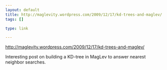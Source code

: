```yaml
--- 
layout: default
title: http://maglevity.wordpress.com/2009/12/17/kd-trees-and-maglev/
tags: []

type: link

---
```

<a href="http://maglevity.wordpress.com/2009/12/17/kd-trees-and-maglev/">http://maglevity.wordpress.com/2009/12/17/kd-trees-and-maglev/</a>

Interesting post on building a KD-tree in MagLev to answer nearest neighbor searches.
